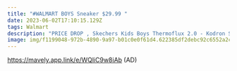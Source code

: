 ```yaml
---
title: "#WALMART BOYS Sneaker $29.99 "
date: 2023-06-02T17:10:15.129Z
tags: Walmart
description: "PRICE DROP , Skechers Kids Boys Thermoflux 2.0 - Kodron Sneaker "
image: img/f1199048-972b-4890-9a97-b01c0e0f61d4.622385df2debc92c6552a2c9d2b89e5c.webp
---
```

https://mavely.app.link/e/WQliC9w8iAb (AD)